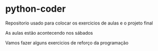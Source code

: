 # python-coder
Repositorio usado para colocar os exercicios de aulas e o projeto final

As aulas estão acontecendo nos sábados

Vamos fazer alguns exercicios de reforço da programação
